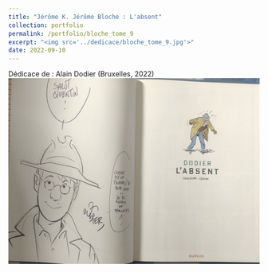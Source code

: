 ```yaml
---
title: "Jérôme K. Jérôme Bloche : L'absent"
collection: portfolio
permalink: /portfolio/bloche_tome_9
excerpt: "<img src='../dedicace/bloche_tome_9.jpg'>"
date: 2022-09-10
---
```


Dédicace de : Alain Dodier (Bruxelles, 2022)
<img src='../dedicace/bloche_tome_9.jpg'>